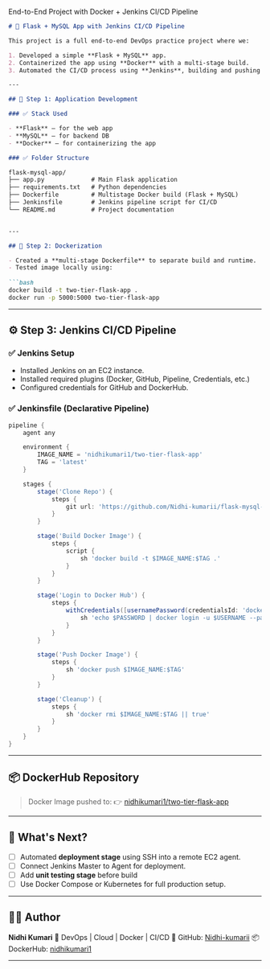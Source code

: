
 End-to-End Project with Docker + Jenkins CI/CD Pipeline

```markdown
# 🐳 Flask + MySQL App with Jenkins CI/CD Pipeline

This project is a full end-to-end DevOps practice project where we:

1. Developed a simple **Flask + MySQL** app.
2. Containerized the app using **Docker** with a multi-stage build.
3. Automated the CI/CD process using **Jenkins**, building and pushing Docker images to **DockerHub**.

---

## 🧱 Step 1: Application Development

### ✅ Stack Used

- **Flask** – for the web app
- **MySQL** – for backend DB
- **Docker** – for containerizing the app

### ✅ Folder Structure

flask-mysql-app/
├── app.py             # Main Flask application
├── requirements.txt   # Python dependencies
├── Dockerfile         # Multistage Docker build (Flask + MySQL)
├── Jenkinsfile        # Jenkins pipeline script for CI/CD
└── README.md          # Project documentation


---

## 🐳 Step 2: Dockerization

- Created a **multi-stage Dockerfile** to separate build and runtime.
- Tested image locally using:
  
```bash
docker build -t two-tier-flask-app .
docker run -p 5000:5000 two-tier-flask-app
````

---

## ⚙️ Step 3: Jenkins CI/CD Pipeline

### ✅ Jenkins Setup

* Installed Jenkins on an EC2 instance.
* Installed required plugins (Docker, GitHub, Pipeline, Credentials, etc.)
* Configured credentials for GitHub and DockerHub.

### ✅ Jenkinsfile (Declarative Pipeline)

```groovy
pipeline {
    agent any

    environment {
        IMAGE_NAME = 'nidhikumari1/two-tier-flask-app'
        TAG = 'latest'
    }

    stages {
        stage('Clone Repo') {
            steps {
                git url: 'https://github.com/Nidhi-kumarii/flask-mysql-app.git', branch: 'main'
            }
        }

        stage('Build Docker Image') {
            steps {
                script {
                    sh 'docker build -t $IMAGE_NAME:$TAG .'
                }
            }
        }

        stage('Login to Docker Hub') {
            steps {
                withCredentials([usernamePassword(credentialsId: 'dockerhub-creds', usernameVariable: 'USERNAME', passwordVariable: 'PASSWORD')]) {
                    sh 'echo $PASSWORD | docker login -u $USERNAME --password-stdin'
                }
            }
        }

        stage('Push Docker Image') {
            steps {
                sh 'docker push $IMAGE_NAME:$TAG'
            }
        }

        stage('Cleanup') {
            steps {
                sh 'docker rmi $IMAGE_NAME:$TAG || true'
            }
        }
    }
}
```

---

## 📦 DockerHub Repository

> Docker Image pushed to:
> 👉 [nidhikumari1/two-tier-flask-app](https://hub.docker.com/repository/docker/nidhikumari1/two-tier-flask-app)

---

## 📌 What's Next?

* [ ] Automated **deployment stage** using SSH into a remote EC2 agent.
* [ ] Connect Jenkins Master to Agent for deployment.
* [ ] Add **unit testing stage** before build 
* [ ] Use Docker Compose or Kubernetes for full production setup.

---

## 🙋‍♀️ Author

**Nidhi Kumari**
📍 DevOps | Cloud | Docker | CI/CD
🔗 GitHub: [Nidhi-kumarii](https://github.com/Nidhi-kumarii)
📦 DockerHub: [nidhikumari1](https://hub.docker.com/u/nidhikumari1)

---

```


```
